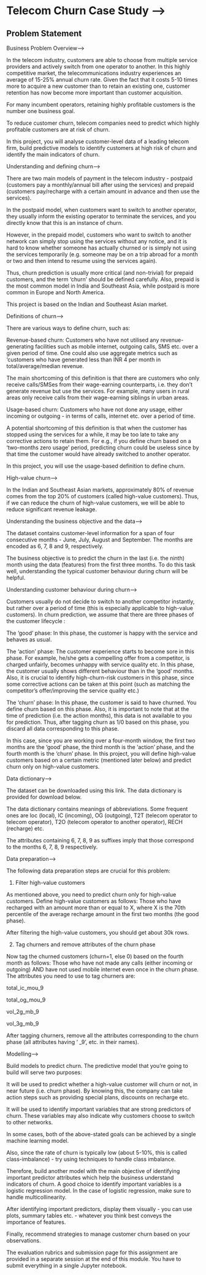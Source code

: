 # Telecom Churn Case Study -->

## Problem Statement

Business Problem Overview-->
 

In the telecom industry, customers are able to choose from multiple service providers and actively switch from one operator to another. In this highly competitive market, the telecommunications industry experiences an average of 15-25% annual churn rate. Given the fact that it costs 5-10 times more to acquire a new customer than to retain an existing one, customer retention has now become more important than customer acquisition.

 
For many incumbent operators, retaining highly profitable customers is the number one business goal.

 
To reduce customer churn, telecom companies need to predict which highly profitable customers are at risk of churn.

 
In this project, you will analyse customer-level data of a leading telecom firm, build predictive models to identify customers at high risk of churn and identify the main indicators of churn.

 
Understanding and defining churn-->


There are two main models of payment in the telecom industry - postpaid (customers pay a monthly/annual bill after using the services) and prepaid (customers pay/recharge with a certain amount in advance and then use the services).

 
In the postpaid model, when customers want to switch to another operator, they usually inform the existing operator to terminate the services, and you directly know that this is an instance of churn.

 
However, in the prepaid model, customers who want to switch to another network can simply stop using the services without any notice, and it is hard to know whether someone has actually churned or is simply not using the services temporarily (e.g. someone may be on a trip abroad for a month or two and then intend to resume using the services again).

 
Thus, churn prediction is usually more critical (and non-trivial) for prepaid customers, and the term ‘churn’ should be defined carefully.  Also, prepaid is the most common model in India and Southeast Asia, while postpaid is more common in Europe and North America.

 
This project is based on the Indian and Southeast Asian market.

 
Definitions of churn-->


There are various ways to define churn, such as:

 
Revenue-based churn: Customers who have not utilised any revenue-generating facilities such as mobile internet, outgoing calls, SMS etc. over a given period of time. One could also use aggregate metrics such as ‘customers who have generated less than INR 4 per month in total/average/median revenue.

 
The main shortcoming of this definition is that there are customers who only receive calls/SMSes from their wage-earning counterparts, i.e. they don’t generate revenue but use the services. For example, many users in rural areas only receive calls from their wage-earning siblings in urban areas.

 
Usage-based churn: Customers who have not done any usage, either incoming or outgoing - in terms of calls, internet etc. over a period of time.

 
A potential shortcoming of this definition is that when the customer has stopped using the services for a while, it may be too late to take any corrective actions to retain them. For e.g., if you define churn based on a ‘two-months zero usage’ period, predicting churn could be useless since by that time the customer would have already switched to another operator.

 
In this project, you will use the usage-based definition to define churn.

 
High-value churn-->


In the Indian and Southeast Asian markets, approximately 80% of revenue comes from the top 20% of customers (called high-value customers). Thus, if we can reduce the churn of high-value customers, we will be able to reduce significant revenue leakage.


Understanding the business objective and the data-->


The dataset contains customer-level information for a span of four consecutive months - June, July, August and September. The months are encoded as 6, 7, 8 and 9, respectively. 


The business objective is to predict the churn in the last (i.e. the ninth) month using the data (features) from the first three months. To do this task well, understanding the typical customer behaviour during churn will be helpful.

 
Understanding customer behaviour during churn-->


Customers usually do not decide to switch to another competitor instantly, but rather over a period of time (this is especially applicable to high-value customers). In churn prediction, we assume that there are three phases of the customer lifecycle :

The ‘good’ phase: In this phase, the customer is happy with the service and behaves as usual.

The ‘action’ phase: The customer experience starts to become sore in this phase. For example, he/she gets a compelling offer from a competitor, is charged unfairly, becomes unhappy with service quality etc. In this phase, the customer usually shows different behaviour than in the ‘good’ months. Also, it is crucial to identify high-churn-risk customers in this phase, since some corrective actions can be taken at this point (such as matching the competitor’s offer/improving the service quality etc.)

The ‘churn’ phase: In this phase, the customer is said to have churned. You define churn based on this phase. Also, it is important to note that at the time of prediction (i.e. the action months), this data is not available to you for prediction. Thus, after tagging churn as 1/0 based on this phase, you discard all data corresponding to this phase.

 
In this case, since you are working over a four-month window, the first two months are the ‘good’ phase, the third month is the ‘action’ phase, and the fourth month is the ‘churn’ phase.
In this project, you will define high-value customers based on a certain metric (mentioned later below) and predict churn only on high-value customers.


Data dictionary-->



The dataset can be downloaded using this link. The data dictionary is provided for download below.

The data dictionary contains meanings of abbreviations. Some frequent ones are loc (local), IC (incoming), OG (outgoing), T2T (telecom operator to telecom operator), T2O (telecom operator to another operator), RECH (recharge) etc.

 
The attributes containing 6, 7, 8, 9 as suffixes imply that those correspond to the months 6, 7, 8, 9 respectively.

 
Data preparation-->


The following data preparation steps are crucial for this problem:

 
1. Filter high-value customers
   

As mentioned above, you need to predict churn only for high-value customers. Define high-value customers as follows: Those who have recharged with an amount more than or equal to X, where X is the 70th percentile of the average recharge amount in the first two months (the good phase).

 
After filtering the high-value customers, you should get about 30k rows.

 
2. Tag churners and remove attributes of the churn phase

Now tag the churned customers (churn=1, else 0) based on the fourth month as follows: Those who have not made any calls (either incoming or outgoing) AND have not used mobile internet even once in the churn phase. The attributes you need to use to tag churners are:

total_ic_mou_9

total_og_mou_9

vol_2g_mb_9

vol_3g_mb_9


After tagging churners, remove all the attributes corresponding to the churn phase (all attributes having ‘ _9’, etc. in their names).

 

 Modelling-->
 

Build models to predict churn. The predictive model that you’re going to build will serve two purposes:

It will be used to predict whether a high-value customer will churn or not, in near future (i.e. churn phase). By knowing this, the company can take action steps such as providing special plans, discounts on recharge etc.

It will be used to identify important variables that are strong predictors of churn. These variables may also indicate why customers choose to switch to other networks.

 
In some cases, both of the above-stated goals can be achieved by a single machine learning model.

 
Also, since the rate of churn is typically low (about 5-10%, this is called class-imbalance) - try using techniques to handle class imbalance.

 
Therefore, build another model with the main objective of identifying important predictor attributes which help the business understand indicators of churn. A good choice to identify important variables is a logistic regression model. In the case of logistic regression, make sure to handle multicollinearity.

 
After identifying important predictors, display them visually - you can use plots, summary tables etc. - whatever you think best conveys the importance of features.

 
Finally, recommend strategies to manage customer churn based on your observations.

 
The evaluation rubrics and submission page for this assignment are provided in a separate session at the end of this module. You have to submit everything in a single Jupyter notebook.
